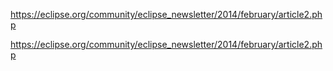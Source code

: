 https://eclipse.org/community/eclipse_newsletter/2014/february/article2.php

https://eclipse.org/community/eclipse_newsletter/2014/february/article2.php
